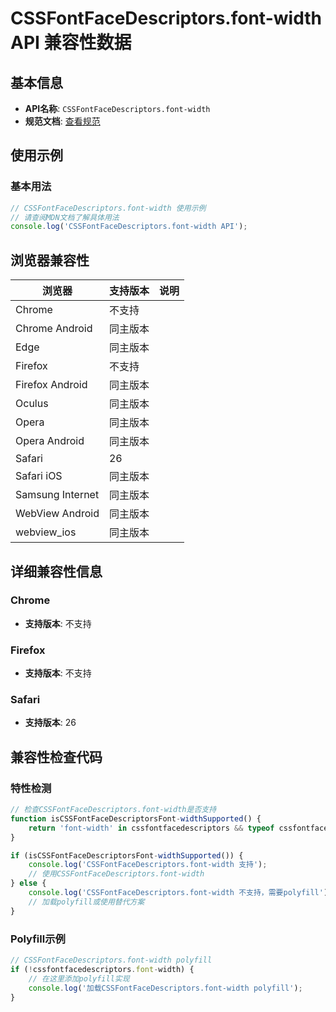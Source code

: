 # CSSFontFaceDescriptors.font-width API 兼容性数据

## 基本信息

- **API名称**: `CSSFontFaceDescriptors.font-width`
- **规范文档**: [查看规范](https://drafts.csswg.org/css-fonts/#dom-cssfontfacedescriptors-font-width)

## 使用示例

### 基本用法

```javascript
// CSSFontFaceDescriptors.font-width 使用示例
// 请查阅MDN文档了解具体用法
console.log('CSSFontFaceDescriptors.font-width API');
```

## 浏览器兼容性

| 浏览器 | 支持版本 | 说明 |
|--------|----------|------|
| Chrome | 不支持 |  |
| Chrome Android | 同主版本 |  |
| Edge | 同主版本 |  |
| Firefox | 不支持 |  |
| Firefox Android | 同主版本 |  |
| Oculus | 同主版本 |  |
| Opera | 同主版本 |  |
| Opera Android | 同主版本 |  |
| Safari | 26 |  |
| Safari iOS | 同主版本 |  |
| Samsung Internet | 同主版本 |  |
| WebView Android | 同主版本 |  |
| webview_ios | 同主版本 |  |

## 详细兼容性信息

### Chrome

- **支持版本**: 不支持

### Firefox

- **支持版本**: 不支持

### Safari

- **支持版本**: 26

## 兼容性检查代码

### 特性检测

```javascript
// 检查CSSFontFaceDescriptors.font-width是否支持
function isCSSFontFaceDescriptorsFont-widthSupported() {
    return 'font-width' in cssfontfacedescriptors && typeof cssfontfacedescriptors.font-width === 'function';
}

if (isCSSFontFaceDescriptorsFont-widthSupported()) {
    console.log('CSSFontFaceDescriptors.font-width 支持');
    // 使用CSSFontFaceDescriptors.font-width
} else {
    console.log('CSSFontFaceDescriptors.font-width 不支持，需要polyfill');
    // 加载polyfill或使用替代方案
}
```

### Polyfill示例

```javascript
// CSSFontFaceDescriptors.font-width polyfill
if (!cssfontfacedescriptors.font-width) {
    // 在这里添加polyfill实现
    console.log('加载CSSFontFaceDescriptors.font-width polyfill');
}
```

